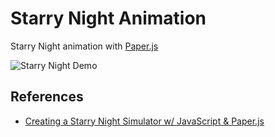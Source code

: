 # Starry Night Animation

Starry Night animation with [Paper.js](http://paperjs.org/)

![Starry Night Demo](./demo.gif)

## References

  - [Creating a Starry Night Simulator w/ JavaScript & Paper.js](https://www.youtube.com/watch?v=rx5PLMij_80)
